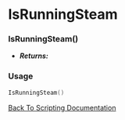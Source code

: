 # IsRunningSteam

### IsRunningSteam()
- ***Returns:*** 

### Usage

```Lua
IsRunningSteam()
```


[Back To Scripting Documentation](../README.md)
